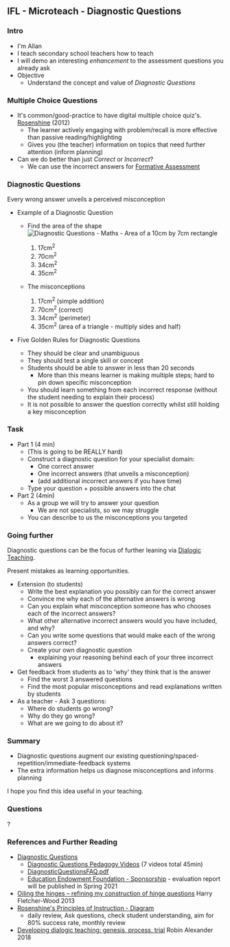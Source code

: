 IFL - Microteach - Diagnostic Questions
---------------------------------------

### Intro

* I'm Allan
* I teach secondary school teachers how to teach
* I will demo an interesting _enhancement_ to the assessment questions you already ask
* Objective
    * Understand the concept and value of _Diagnostic Questions_

### Multiple Choice Questions

* It's common/good-practice to have digital multiple choice quiz's. [Rosenshine](https://www.aft.org/sites/default/files/periodicals/Rosenshine.pdf) (2012)
    * The learner actively engaging with problem/recall is more effective than passive reading/highlighting
    * Gives you (the teacher) information on topics that need further attention (inform planning)
* Can we do better than just *Correct* or *Incorrect*?
    * We can use the incorrect answers for [Formative Assessment](https://en.wikipedia.org/wiki/Formative_assessment)

### Diagnostic Questions

Every wrong answer unveils a perceived misconception

* Example of a Diagnostic Question
    * Find the area of the shape ![Diagnostic Questions - Maths - Area of a 10cm by 7cm rectangle](./images/diagnostic_question_maths_area.svg)
        1. 17cm<sup>2</sup>
        2. 70cm<sup>2</sup>
        3. 34cm<sup>2</sup>
        4. 35cm<sup>2</sup>

    * The misconceptions
        1. 17cm<sup>2</sup> (simple addition)
        2. 70cm<sup>2</sup> (correct)
        3. 34cm<sup>2</sup> (perimeter)
        4. 35cm<sup>2</sup> (area of a triangle - multiply sides and half)

* Five Golden Rules for Diagnostic Questions
    * They should be clear and unambiguous
    * They should test a single skill or concept
    * Students should be able to answer in less than 20 seconds
        * More than this means learner is making multiple steps; hard to pin down specific misconception
    * You should learn something from each incorrect response (without the student needing to explain their process)
    * It is not possible to answer the question correctly whilst still holding a key misconception

### Task

* Part 1 (4 min)
    * (This is going to be REALLY hard)
    * Construct a diagnostic question for your specialist domain:
        * One correct answer
        * One incorrect answers (that unveils a misconception)
        * (add additional incorrect answers if you have time)
    * Type your question + possible answers into the chat
* Part 2 (4min)
    * As a group we will try to answer your question
        * We are not specialists, so we may struggle
    * You can describe to us the misconceptions you targeted

### Going further

Diagnostic questions can be the focus of further leaning via [Dialogic Teaching](http://www.educ.cam.ac.uk/research/programmes/dialogic/whatis.html).

Present mistakes as learning opportunities.

* Extension (to students)
    * Write the best explanation you possibly can for the correct answer
    * Convince me why each of the alternative answers is wrong
    * Can you explain what misconception someone has who chooses each of the incorrect answers?
    * What other alternative incorrect answers would you have included, and why?
    * Can you write some questions that would make each of the wrong answers correct?
    * Create your own diagnostic question
        * explaining your reasoning behind each of your three incorrect answers
* Get feedback from students as to 'why' they think that is the answer
    * Find the worst 3 answered questions
    * Find the most popular misconceptions and read explanations written by students
* As a teacher - Ask 3 questions:
    * Where do students go wrong?
    * Why do they go wrong?
    * What are we going to do about it?

### Summary

* Diagnostic questions augment our existing questioning/spaced-repetition/immediate-feedback systems
* The extra information helps us diagnose misconceptions and informs planning

I hope you find this idea useful in your teaching.

### Questions

?

### References and Further Reading
* [Diagnostic Questions](https://diagnosticquestions.com/)
    * [Diagnostic Questions Pedagogy Videos](https://www.youtube.com/playlist?list=PL7BJ-1MkmUZ90bnxd_e-AsIgIsJEGOkC0) (7 videos total 45min)
    * [DiagnosticQuestionsFAQ.pdf](https://diagnosticquestions.com/Uploads/DiagnosticQuestionsFAQ.pdf)
    * [Education Endowment Foundation - Sponsorship](https://educationendowmentfoundation.org.uk/projects-and-evaluation/projects/diagnostic-questions/) - evaluation report will be published in Spring 2021
* [Oiling the hinges – refining my construction of hinge questions](https://improvingteaching.co.uk/2013/11/03/oiling-the-hinges-refining-my-construction-of-hinge-question/) Harry Fletcher-Wood 2013
* [Rosenshine's Principles of Instruction - Diagram](https://teachinghow2s.com/blog/principles-of-instruction)
    * daily review, Ask questions, check student understanding, aim for 80% success rate, monthly review
* [Developing dialogic teaching: genesis, process, trial](http://robinalexander.org.uk/wp-content/uploads/2019/12/RPIE-2018-Alexander-dialogic-teaching.pdf) Robin Alexander 2018

